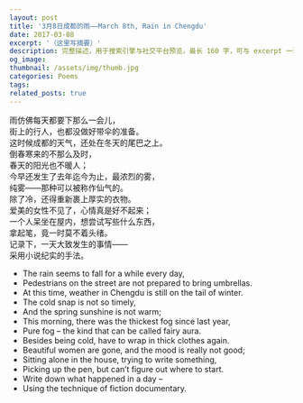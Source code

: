 ```yaml
---
layout: post
title: '3月8日成都的雨——March 8th, Rain in Chengdu'
date: 2017-03-08
excerpt: '（这里写摘要）'
description: 完整描述，用于搜索引擎与社交平台预览，最长 160 字，可与 excerpt 一致
og_image: 
thumbnail: /assets/img/thumb.jpg
categories: Poems
tags: 
related_posts: true
---
```


雨仿佛每天都要下那么一会儿，  
街上的行人，也都没做好带伞的准备。  
这时候成都的天气，还处在冬天的尾巴之上。  
倒春寒来的不那么及时，  
春天的阳光也不暖人；  
今早还发生了去年迄今为止，最浓烈的雾，  
纯雾——那种可以被称作仙气的。  
除了冷，还得重新裹上厚实的衣物。  
爱美的女性不见了，心情真是好不起来；  
一个人呆坐在屋内，想尝试写些什么东西，  
拿起笔，竟一时莫不着头绪。  
记录下，一天大致发生的事情——  
采用小说纪实的手法。

- The rain seems to fall for a while every day,
- Pedestrians on the street are not prepared to bring umbrellas.
- At this time, weather in Chengdu is still on the tail of winter.
- The cold snap is not so timely,
- And the spring sunshine is not warm;
- This morning, there was the thickest fog since last year,
- Pure fog – the kind that can be called fairy aura.
- Besides being cold, have to wrap in thick clothes again.
- Beautiful women are gone, and the mood is really not good;
- Sitting alone in the house, trying to write something,
- Picking up the pen, but can’t figure out where to start.
- Write down what happened in a day –
- Using the technique of fiction documentary.